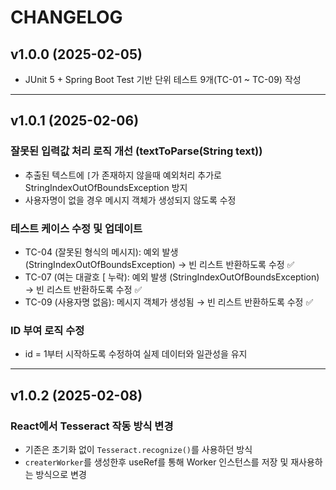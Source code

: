 # CHANGELOG

## v1.0.0 (2025-02-05)

- JUnit 5 + Spring Boot Test 기반 단위 테스트 9개(TC-01 ~ TC-09) 작성

---
## v1.0.1 (2025-02-06)

### 잘못된 입력값 처리 로직 개선 (textToParse(String text))

- 추출된 텍스트에 `[`가 존재하지 않을때 예외처리 추가로 StringIndexOutOfBoundsException 방지
- 사용자명이 없을 경우 메시지 객체가 생성되지 않도록 수정

### 테스트 케이스 수정 및 업데이트

- TC-04 (잘못된 형식의 메시지): 예외 발생 (StringIndexOutOfBoundsException) → 빈 리스트 반환하도록 수정 ✅
- TC-07 (여는 대괄호 [ 누락): 예외 발생 (StringIndexOutOfBoundsException) → 빈 리스트 반환하도록 수정 ✅
- TC-09 (사용자명 없음): 메시지 객체가 생성됨 → 빈 리스트 반환하도록 수정 ✅ 

### ID 부여 로직 수정

- id = 1부터 시작하도록 수정하여 실제 데이터와 일관성을 유지

---
## v1.0.2 (2025-02-08)

### React에서 Tesseract 작동 방식 변경

- 기존은 초기화 없이 `Tesseract.recognize()`를 사용하던 방식
- `createrWorker`를 생성한후 useRef를 통해 Worker 인스턴스를 저장 및 재사용하는 방식으로 변경
